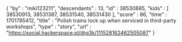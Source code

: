 {
  "by" : "miki123211",
  "descendants" : 13,
  "id" : 38530885,
  "kids" : [ 38530913, 38531387, 38531540, 38531430 ],
  "score" : 86,
  "time" : 1701785412,
  "title" : "Polish trains lock up when serviced in third-party workshops",
  "type" : "story",
  "url" : "https://social.hackerspace.pl/@q3k/111528162462505087"
}
